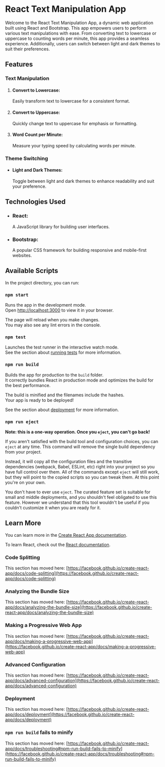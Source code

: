 <h1>React Text Manipulation App</h1>
    <p>Welcome to the React Text Manipulation App, a dynamic web application built using React and Bootstrap. This app empowers users to perform various text manipulations with ease. From converting text to lowercase or uppercase to counting words per minute, this app provides a seamless experience. Additionally, users can switch between light and dark themes to suit their preferences.</p>

  <h2>Features</h2>

   <h3>Text Manipulation</h3>

   <ol>
        <li>
            <h4>Convert to Lowercase:</h4>
            <p>Easily transform text to lowercase for a consistent format.</p>
        </li>
        <li>
            <h4>Convert to Uppercase:</h4>
            <p>Quickly change text to uppercase for emphasis or formatting.</p>
        </li>
        <li>
            <h4>Word Count per Minute:</h4>
            <p>Measure your typing speed by calculating words per minute.</p>
        </li>
    </ol>

   <h3>Theme Switching</h3>

  <ul>
        <li>
            <h4>Light and Dark Themes:</h4>
            <p>Toggle between light and dark themes to enhance readability and suit your preference.</p>
        </li>
    </ul>

  <h2>Technologies Used</h2>

  <ul>
        <li>
            <h3>React:</h3>
            <p>A JavaScript library for building user interfaces.</p>
        </li>
        <li>
            <h3>Bootstrap:</h3>
            <p>A popular CSS framework for building responsive and mobile-first websites.</p>
        </li>
    </ul>

## Available Scripts

In the project directory, you can run:

### `npm start`

Runs the app in the development mode.\
Open [http://localhost:3000](http://localhost:3000) to view it in your browser.

The page will reload when you make changes.\
You may also see any lint errors in the console.

### `npm test`

Launches the test runner in the interactive watch mode.\
See the section about [running tests](https://facebook.github.io/create-react-app/docs/running-tests) for more information.

### `npm run build`

Builds the app for production to the `build` folder.\
It correctly bundles React in production mode and optimizes the build for the best performance.

The build is minified and the filenames include the hashes.\
Your app is ready to be deployed!

See the section about [deployment](https://facebook.github.io/create-react-app/docs/deployment) for more information.

### `npm run eject`

**Note: this is a one-way operation. Once you `eject`, you can't go back!**

If you aren't satisfied with the build tool and configuration choices, you can `eject` at any time. This command will remove the single build dependency from your project.

Instead, it will copy all the configuration files and the transitive dependencies (webpack, Babel, ESLint, etc) right into your project so you have full control over them. All of the commands except `eject` will still work, but they will point to the copied scripts so you can tweak them. At this point you're on your own.

You don't have to ever use `eject`. The curated feature set is suitable for small and middle deployments, and you shouldn't feel obligated to use this feature. However we understand that this tool wouldn't be useful if you couldn't customize it when you are ready for it.

## Learn More

You can learn more in the [Create React App documentation](https://facebook.github.io/create-react-app/docs/getting-started).

To learn React, check out the [React documentation](https://reactjs.org/).

### Code Splitting

This section has moved here: [https://facebook.github.io/create-react-app/docs/code-splitting](https://facebook.github.io/create-react-app/docs/code-splitting)

### Analyzing the Bundle Size

This section has moved here: [https://facebook.github.io/create-react-app/docs/analyzing-the-bundle-size](https://facebook.github.io/create-react-app/docs/analyzing-the-bundle-size)

### Making a Progressive Web App

This section has moved here: [https://facebook.github.io/create-react-app/docs/making-a-progressive-web-app](https://facebook.github.io/create-react-app/docs/making-a-progressive-web-app)

### Advanced Configuration

This section has moved here: [https://facebook.github.io/create-react-app/docs/advanced-configuration](https://facebook.github.io/create-react-app/docs/advanced-configuration)

### Deployment

This section has moved here: [https://facebook.github.io/create-react-app/docs/deployment](https://facebook.github.io/create-react-app/docs/deployment)

### `npm run build` fails to minify

This section has moved here: [https://facebook.github.io/create-react-app/docs/troubleshooting#npm-run-build-fails-to-minify](https://facebook.github.io/create-react-app/docs/troubleshooting#npm-run-build-fails-to-minify)
